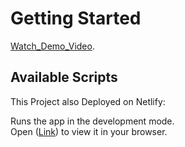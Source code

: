 # Getting Started
 [Watch_Demo_Video](https://github.com/facebook/create-react-app).

## Available Scripts
This Project also Deployed on Netlify: 

Runs the app in the development mode.\
Open ([Link](https://moviejoys.netlify.app/)) to view it in your browser.
